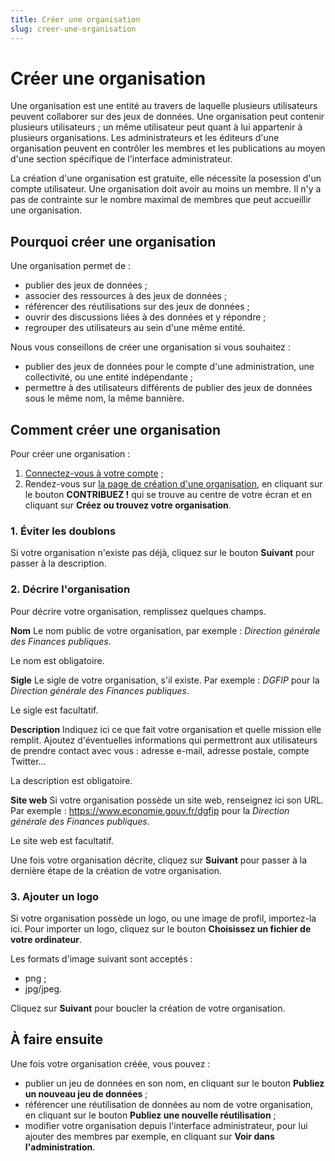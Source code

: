 ```yaml
---
title: Créer une organisation
slug: creer-une-organisation
---
```


# Créer une organisation

Une organisation est une entité au travers de laquelle plusieurs utilisateurs peuvent collaborer sur des jeux de données. Une organisation peut contenir plusieurs utilisateurs ; un même utilisateur peut quant à lui appartenir à plusieurs organisations. Les administrateurs et les éditeurs d'une organisation peuvent en contrôler les membres et les publications au moyen d'une section spécifique de l'interface administrateur.

La création d'une organisation est gratuite, elle nécessite la posession d'un compte utilisateur. Une organisation doit avoir au moins un membre. Il n'y a pas de contrainte sur le nombre maximal de membres que peut accueillir une organisation.

## Pourquoi créer une organisation

Une organisation permet de :

- publier des jeux de données ;
- associer des ressources à des jeux de données ;
- référencer des réutilisations sur des jeux de données ;
- ouvrir des discussions liées à des données et y répondre ;
- regrouper des utilisateurs au sein d'une même entité.

Nous vous conseillons de créer une organisation si vous souhaitez :

- publier des jeux de données pour le compte d'une administration, une collectivité, ou une entité indépendante ;
- permettre à des utilisateurs différents de publier des jeux de données sous le même nom, la même bannière.

## Comment créer une organisation

Pour créer une organisation :

1. [Connectez-vous à votre compte](https://www.data.gouv.fr/fr/login) ;
2. Rendez-vous sur [la page de création d'une organisation](https://www.data.gouv.fr/fr/admin/dataset/new/), en cliquant sur le bouton **CONTRIBUEZ !** qui se trouve au centre de votre écran et en cliquant sur **Créez ou trouvez votre organisation**.

### 1\. Éviter les doublons

Si votre organisation n'existe pas déjà, cliquez sur le bouton **Suivant** pour passer à la description.

### 2\. Décrire l'organisation

Pour décrire votre organisation, remplissez quelques champs.

**Nom** Le nom public de votre organisation, par exemple : _Direction générale des Finances publiques_.

Le nom est obligatoire.

**Sigle** Le sigle de votre organisation, s'il existe. Par exemple : _DGFIP_ pour la _Direction générale des Finances publiques_.

Le sigle est facultatif.

**Description** Indiquez ici ce que fait votre organisation et quelle mission elle remplit. Ajoutez d'éventuelles informations qui permettront aux utilisateurs de prendre contact avec vous : adresse e-mail, adresse postale, compte Twitter...

La description est obligatoire.

**Site web** Si votre organisation possède un site web, renseignez ici son URL. Par exemple : <https://www.economie.gouv.fr/dgfip> pour la _Direction générale des Finances publiques_.

Le site web est facultatif.

Une fois votre organisation décrite, cliquez sur **Suivant** pour passer à la dernière étape de la création de votre organisation.

### 3\. Ajouter un logo

Si votre organisation possède un logo, ou une image de profil, importez-la ici. Pour importer un logo, cliquez sur le bouton **Choisissez un fichier de votre ordinateur**.

Les formats d'image suivant sont acceptés :

- png ;
- jpg/jpeg.

Cliquez sur **Suivant** pour boucler la création de votre organisation.

## À faire ensuite

Une fois votre organisation créée, vous pouvez :

- publier un jeu de données en son nom, en cliquant sur le bouton **Publiez un nouveau jeu de données** ;
- référencer une réutilisation de données au nom de votre organisation, en cliquant sur le bouton **Publiez une nouvelle réutilisation** ;
- modifier votre organisation depuis l'interface administrateur, pour lui ajouter des membres par exemple, en cliquant sur **Voir dans l'administration**.
